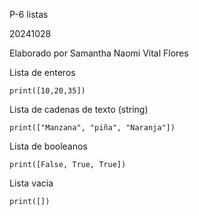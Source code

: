 P-6 listas

20241028

Elaborado por Samantha Naomi Vital Flores

Lista de enteros
```
print([10,20,35])
```

Lista de cadenas de texto (string)
```
print(["Manzana", "piña", "Naranja"])
```
Lista de booleanos
```
print([False, True, True])
```
Lista vacia
```
print([])
```
